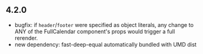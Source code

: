 
4.2.0
-----
- bugfix: if `header`/`footer` were specified as object literals,
  any change to ANY of the FullCalendar component's props would trigger
  a full rerender.
- new dependency: fast-deep-equal
  automatically bundled with UMD dist
